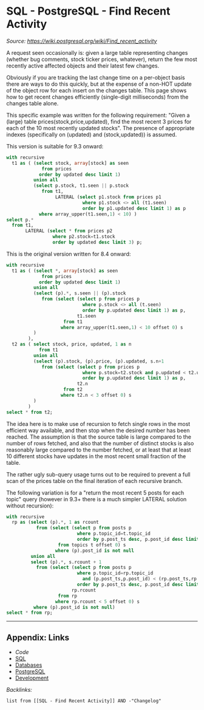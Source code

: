 # SQL - PostgreSQL - Find Recent Activity

*Source: https://wiki.postgresql.org/wiki/Find_recent_activity*

A request seen occasionally is: given a large table representing changes (whether bug comments, stock ticker prices, whatever), return the few most recently active affected objects and their latest few changes.

Obviously if you are tracking the last change time on a per-object basis there are ways to do this quickly, but at the expense of a non-HOT update of the object row for each insert on the changes table. This page shows how to get recent changes efficiently (single-digit milliseconds) from the changes table alone.

This specific example was written for the following requirement: "Given a (large) table prices(stock,price,updated), find the most recent 3 prices for each of the 10 most recently updated stocks". The presence of appropriate indexes (specifically on (updated) and (stock,updated)) is assumed.

This version is suitable for 9.3 onward: 

````SQL
with recursive
  t1 as ( (select stock, array[stock] as seen
             from prices
            order by updated desc limit 1)
          union all
          (select p.stock, t1.seen || p.stock
             from t1,
                  LATERAL (select p1.stock from prices p1
                            where p1.stock <> all (t1.seen)
                            order by p1.updated desc limit 1) as p
            where array_upper(t1.seen,1) < 10) )
select p.*
  from t1,
       LATERAL (select * from prices p2
                 where p2.stock=t1.stock
                 order by updated desc limit 3) p;
````

This is the original version written for 8.4 onward:

````SQL
with recursive
  t1 as ( (select *, array[stock] as seen
             from prices
            order by updated desc limit 1)
          union all 
          (select (p).*, s.seen || (p).stock
             from (select (select p from prices p
                            where p.stock <> all (t.seen)
                            order by p.updated desc limit 1) as p,
                          t1.seen
                     from t1
                    where array_upper(t1.seen,1) < 10 offset 0) s
          )
        ),
  t2 as ( select stock, price, updated, 1 as n
            from t1
          union all
          (select (p).stock, (p).price, (p).updated, s.n+1
             from (select (select p from prices p
                            where p.stock=t2.stock and p.updated < t2.updated
                            order by p.updated desc limit 1) as p,
                          t2.n
                     from t2
                    where t2.n < 3 offset 0) s
          )
        )
select * from t2;
````

The idea here is to make use of recursion to fetch single rows in the most efficient way available, and then stop when the desired number has been reached. The assumption is that the source table is large compared to the number of rows fetched, and also that the number of distinct stocks is also reasonably large compared to the number fetched, or at least that at least 10 different stocks have updates in the most recent small fraction of the table.

The rather ugly sub-query usage turns out to be required to prevent a full scan of the prices table on the final iteration of each recursive branch.

The following variation is for a "return the most recent 5 posts for each topic" query (however in 9.3+ there is a much simpler LATERAL solution without recursion): 

````SQL
with recursive
  rp as (select (p).*, 1 as rcount
           from (select (select p from posts p
                          where p.topic_id=t.topic_id
                          order by p.post_ts desc, p.post_id desc limit 1) as p
                   from topics t offset 0) s
                  where (p).post_id is not null
         union all
         select (p).*, s.rcount + 1
           from (select (select p from posts p
                          where p.topic_id=rp.topic_id
                            and (p.post_ts,p.post_id) < (rp.post_ts,rp.post_id)
                          order by p.post_ts desc, p.post_id desc limit 1) as p,
                        rp.rcount
                   from rp
                  where rp.rcount < 5 offset 0) s
          where (p).post_id is not null)
select * from rp;
````

---

## Appendix: Links

* *Code*
* [SQL](SQL.md)
* [Databases](../../MOCs/Databases.md)
* [PostgreSQL](../../../3-Resources/Tools/Developer%20Tools/Data%20Stack/Databases/PostgreSQL.md)
* [Development](../../MOCs/Development.md)

*Backlinks:*

````dataview
list from [[SQL - Find Recent Activity]] AND -"Changelog"
````
